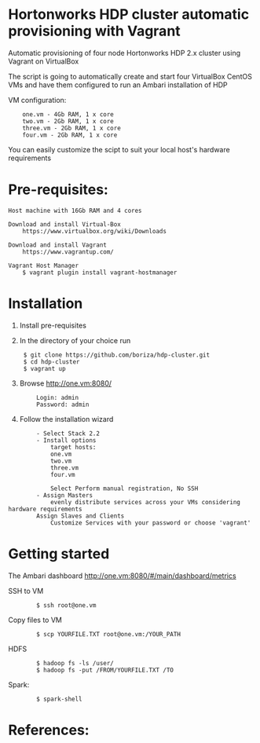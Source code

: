 # Hortonworks HDP cluster automatic provisioning with Vagrant
Automatic provisioning of four node Hortonworks HDP 2.x cluster using Vagrant on VirtualBox

The script is going to automatically create and start four VirtualBox CentOS VMs and have them configured to run an Ambari installation of HDP

VM configuration:
		
		one.vm - 4Gb RAM, 1 x core
		two.vm - 2Gb RAM, 1 x core
		three.vm - 2Gb RAM, 1 x core
		four.vm - 2Gb RAM, 1 x core
You can easily customize the scipt to suit your local host's hardware requirements


# Pre-requisites:

	Host machine with 16Gb RAM and 4 cores

	Download and install Virtual-Box 
		https://www.virtualbox.org/wiki/Downloads

	Download and install Vagrant
		https://www.vagrantup.com/

	Vagrant Host Manager
		$ vagrant plugin install vagrant-hostmanager


# Installation

1) Install pre-requisites

2) In the directory of your choice run 

		$ git clone https://github.com/boriza/hdp-cluster.git
		$ cd hdp-cluster
		$ vagrant up

3) Browse http://one.vm:8080/
```
		Login: admin
		Password: admin
```

4) Follow the installation wizard
```
		- Select Stack 2.2
		- Install options 
			target hosts:
			one.vm
			two.vm
			three.vm
			four.vm

			Select Perform manual registration, No SSH
		- Assign Masters 
     		evenly distribute services across your VMs considering hardware requirements
     	Assign Slaves and Clients
			Customize Services with your password or choose 'vagrant' 
```

# Getting started
The Ambari dashboard
	http://one.vm:8080/#/main/dashboard/metrics

SSH to VM
```
		$ ssh root@one.vm
```

Copy files to VM
```
		$ scp YOURFILE.TXT root@one.vm:/YOUR_PATH
```
HDFS
```
		$ hadoop fs -ls /user/
		$ hadoop fs -put /FROM/YOURFILE.TXT /TO
```
Spark:
```
		$ spark-shell
```

# References:
